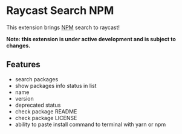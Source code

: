 # Raycast Search NPM

This extension brings [NPM](https://www.npmjs.com/) search to raycast!

**Note: this extension is under active development and is subject to changes.**

## Features

- search packages
- show packages info status in list
 - name
 - version
 - deprecated status
- check package README
- check package LICENSE
- ability to paste install command to terminal with yarn or npm
